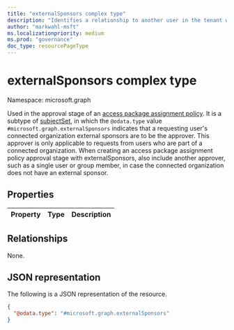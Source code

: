 ```yaml
---
title: "externalSponsors complex type"
description: "Identifies a relationship to another user in the tenant who will be allowed as approver."
author: "markwahl-msft"
ms.localizationpriority: medium
ms.prod: "governance"
doc_type: resourcePageType
---
```


# externalSponsors complex type

Namespace: microsoft.graph

Used in the approval stage of an [access package assignment policy](accesspackageassignmentpolicy.md).
It is a subtype of [subjectSet](subjectset.md), in which the `@odata.type` value `#microsoft.graph.externalSponsors` indicates that a requesting user's connected organization external sponsors are to be the approver. This approver is only applicable to requests from users who are part of a connected organization.  When creating an access package assignment policy approval stage with externalSponsors, also include another approver, such as a single user or group member, in case the connected organization does not have an external sponsor.

## Properties
|Property|Type|Description|
|:---|:---|:---|


## Relationships
None.

## JSON representation
The following is a JSON representation of the resource.
<!-- {
  "blockType": "resource",
  "@odata.type": "microsoft.graph.externalSponsors"
}
-->
``` json
{
  "@odata.type": "#microsoft.graph.externalSponsors"
}
```



